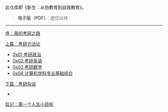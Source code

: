 此仓库即《新生：从伪教育到自我教育》。

> **电子版（PDF）**：虚位以待

***

[序：我的考研之路]()

[上篇：考研方法论]()

+ [0x01 考研政治]()
+ [0x02 考研英语]()
+ [0x03 考研数学]()
+ [0x04 计算机学科专业基础综合]()

[下篇：考研杂谈]()

+ []()

[后记：第一个人生小目标]()